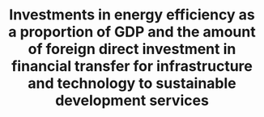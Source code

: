 ﻿---
title: 'Investments  in  energy  efficiency  as  a  proportion  of  GDP  and  the  amount  of  foreign  direct  investment  in  financial  transfer  for  infrastructure  and  technology  to  sustainable  development  services'
permalink: /7-b-1/
sdg_goal: 7
layout: indicator
indicator: 7.b.1
indicator_variable: null
graph: null
graph_title: null
graph_type_description: null
graph_status_notes: checking
variable_description: null
variable_notes: null
un_designated_tier: '3'
un_custodial_agency: IEA
target_id: 7.b
has_metadata: false
rationale_interpretation: 
goal_meta_link: 'http://unstats.un.org/sdgs/files/metadata-compilation/Metadata-Goal-7.pdf'
goal_meta_link_page: 16
indicator_name: 'Investments  in  energy  efficiency  as  a  proportion  of  GDP  and  the  amount  of  foreign  direct  investment  in  financial  transfer  for  infrastructure  and  technology  to  sustainable  development  services'
target: 'By  2030,  expand  infrastructure  and  upgrade  technology  for  supplying  modern  and  sustainable  energy  services  for  all  in  developing  countries,  in  particular  least  developed  countries  and  small  island  developing  States  and  landlocked  developing  countries,  in  accordance  with  their  respective  programmes  of  support'
indicator_definition: 
actual_indicator_available: null
actual_indicator_available_description: null
method_of_computation: ''
comments_and_limitations: null
periodicity: null
time_period: null
unit_of_measure: null
disaggregation_categories: null
disaggregation_geography: null
date_of_national_source_publication: null
date_metadata_updated: null
scheduled_update_by_national_source: null
scheduled_update_by_SDG_team: null
source_agency_staff_name: null
source_agency_staff_email: null
source_agency_survey_dataset: null
source_title: null
source_url: null
source_notes: null
international_and_national_references: null  

---